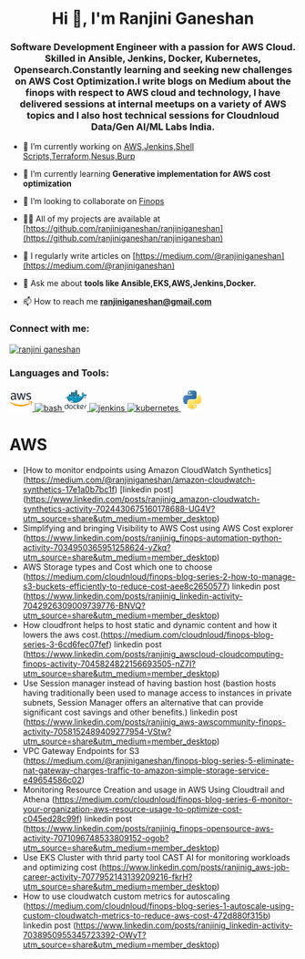 <h1 align="center">Hi 👋, I'm Ranjini Ganeshan</h1>
<h3 align="center">Software Development Engineer with a passion for AWS Cloud. Skilled in Ansible, Jenkins, Docker, Kubernetes, Opensearch.Constantly learning and seeking new challenges on AWS Cost Optimization.I write blogs on Medium about the finops with respect to AWS cloud and technology, I have delivered sessions at internal meetups on a variety of AWS topics and I also host technical sessions for Cloudnloud Data/Gen AI/ML Labs India. </h3>

- 🔭 I’m currently working on [AWS,Jenkins,Shell Scripts,Terraform,Nesus,Burp](https://www.linkedin.com/posts/ranjinig_amazon-cloudwatch-synthetics-activity-7024430675160178688-UG4V?utm_source=share&utm_medium=member_desktop)

- 🌱 I’m currently learning **Generative implementation for AWS cost optimization**

- 👯 I’m looking to collaborate on [Finops](https://medium.com/@ranjiniganeshan)

- 👨‍💻 All of my projects are available at [https://github.com/ranjiniganeshan/ranjiniganeshan](https://github.com/ranjiniganeshan/ranjiniganeshan)

- 📝 I regularly write articles on [https://medium.com/@ranjiniganeshan](https://medium.com/@ranjiniganeshan)

- 💬 Ask me about **tools like Ansible,EKS,AWS,Jenkins,Docker.**

- 📫 How to reach me **ranjiniganeshan@gmail.com**

<h3 align="left">Connect with me:</h3>
<p align="left">
<a href="https://linkedin.com/in/ranjini ganeshan" target="blank"><img align="center" src="https://raw.githubusercontent.com/rahuldkjain/github-profile-readme-generator/master/src/images/icons/Social/linked-in-alt.svg" alt="ranjini ganeshan" height="30" width="40" /></a>
</p>

<h3 align="left">Languages and Tools:</h3>
<p align="left"> <a href="https://aws.amazon.com" target="_blank" rel="noreferrer"> <img src="https://raw.githubusercontent.com/devicons/devicon/master/icons/amazonwebservices/amazonwebservices-original-wordmark.svg" alt="aws" width="40" height="40"/> </a> <a href="https://www.gnu.org/software/bash/" target="_blank" rel="noreferrer"> <img src="https://www.vectorlogo.zone/logos/gnu_bash/gnu_bash-icon.svg" alt="bash" width="40" height="40"/> </a> <a href="https://www.docker.com/" target="_blank" rel="noreferrer"> <img src="https://raw.githubusercontent.com/devicons/devicon/master/icons/docker/docker-original-wordmark.svg" alt="docker" width="40" height="40"/> </a> <a href="https://www.jenkins.io" target="_blank" rel="noreferrer"> <img src="https://www.vectorlogo.zone/logos/jenkins/jenkins-icon.svg" alt="jenkins" width="40" height="40"/> </a> <a href="https://kubernetes.io" target="_blank" rel="noreferrer"> <img src="https://www.vectorlogo.zone/logos/kubernetes/kubernetes-icon.svg" alt="kubernetes" width="40" height="40"/> </a> <a href="https://www.python.org" target="_blank" rel="noreferrer"> <img src="https://raw.githubusercontent.com/devicons/devicon/master/icons/python/python-original.svg" alt="python" width="40" height="40"/> </a> </p>


# AWS
* [How to monitor endpoints using Amazon CloudWatch Synthetics] (https://medium.com/@ranjiniganeshan/amazon-cloudwatch-synthetics-17e1a0b7bc1f) [linkedin post] (https://www.linkedin.com/posts/ranjinig_amazon-cloudwatch-synthetics-activity-7024430675160178688-UG4V?utm_source=share&utm_medium=member_desktop)
* Simplifying and bringing Visibility to AWS Cost using AWS Cost explorer (https://www.linkedin.com/posts/ranjinig_finops-automation-python-activity-7034950365951258624-yZkq?utm_source=share&utm_medium=member_desktop)
* AWS Storage types and Cost which one to choose (https://medium.com/cloudnloud/finops-blog-series-2-how-to-manage-s3-buckets-efficiently-to-reduce-cost-aee8c2650577) linkedin post (https://www.linkedin.com/posts/ranjinig_linkedin-activity-7042926309009739776-BNVQ?utm_source=share&utm_medium=member_desktop)
* How cloudfront helps to host static and dynamic content and how it lowers the aws cost.(https://medium.com/cloudnloud/finops-blog-series-3-6cd6fec07fef) linkedin post (https://www.linkedin.com/posts/ranjinig_awscloud-cloudcomputing-finops-activity-7045824822156693505-nZ7I?utm_source=share&utm_medium=member_desktop)
* Use Session manager instead of having bastion host (bastion hosts having traditionally been used to manage access to instances in private subnets, Session Manager offers an alternative that can provide significant cost savings and other benefits.) linkedin post (https://www.linkedin.com/posts/ranjinig_aws-awscommunity-finops-activity-7058152489409277954-VStw?utm_source=share&utm_medium=member_desktop)
* VPC Gateway Endpoints for S3 (https://medium.com/@ranjiniganeshan/finops-blog-series-5-eliminate-nat-gateway-charges-traffic-to-amazon-simple-storage-service-e49654586c02)
* Monitoring Resource Creation and usage in AWS Using Cloudtrail and Athena (https://medium.com/cloudnloud/finops-blog-series-6-monitor-your-organization-aws-resource-usage-to-optimize-cost-c045ed28c99f) linkedin post (https://www.linkedin.com/posts/ranjinig_finops-opensource-aws-activity-7071096748533809152-ogob?utm_source=share&utm_medium=member_desktop)
* Use EKS Cluster with thrid party tool CAST AI for monitoring workloads and optimizing cost (https://www.linkedin.com/posts/ranjinig_aws-job-career-activity-7077952143139209216-fkrH?utm_source=share&utm_medium=member_desktop)
* How to use cloudwatch custom metrics for autoscaling (https://medium.com/cloudnloud/finops-blog-series-1-autoscale-using-custom-cloudwatch-metrics-to-reduce-aws-cost-472d880f315b) linkedin post (https://www.linkedin.com/posts/ranjinig_linkedin-activity-7038950955345723392-OWyT?utm_source=share&utm_medium=member_desktop)

